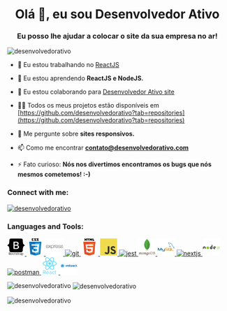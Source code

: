 <h1 align="center">Olá 👋, eu sou Desenvolvedor Ativo</h1>
<h3 align="center">Eu posso lhe ajudar a colocar o site da sua empresa no ar!</h3>

<p align="left"> <img src="https://komarev.com/ghpvc/?username=desenvolvedorativo&label=Profile%20views&color=0e75b6&style=flat" alt="desenvolvedorativo" /> </p>

- 🔭 Eu estou trabalhando no [ReactJS](https://github.com/desenvolvedorativo/react-project)

- 🌱 Eu estou aprendendo **ReactJS e NodeJS.**

- 👯 Eu estou colaborando para [Desenvolvedor Ativo site](https://github.com/desenvolvedorativo/devativo)

- 👨‍💻 Todos os meus projetos estão disponíveis em [https://github.com/desenvolvedorativo?tab=repositories](https://github.com/desenvolvedorativo?tab=repositories)

- 💬 Me pergunte sobre **sites responsivos.**

- 📫 Como me encontrar **contato@desenvolvedorativo.com**

- ⚡ Fato curioso: **Nós nos divertimos encontramos os bugs que nós mesmos cometemos! :-)**

<h3 align="left">Connect with me:</h3>
<p align="left">
<a href="https://instagram.com/desenvolvedorativo" target="blank"><img align="center" src="https://raw.githubusercontent.com/rahuldkjain/github-profile-readme-generator/master/src/images/icons/Social/instagram.svg" alt="desenvolvedorativo" height="30" width="40" /></a>
</p>

<h3 align="left">Languages and Tools:</h3>
<p align="left"> <a href="https://getbootstrap.com" target="_blank" rel="noreferrer"> <img src="https://raw.githubusercontent.com/devicons/devicon/master/icons/bootstrap/bootstrap-plain-wordmark.svg" alt="bootstrap" width="40" height="40"/> </a> <a href="https://www.w3schools.com/css/" target="_blank" rel="noreferrer"> <img src="https://raw.githubusercontent.com/devicons/devicon/master/icons/css3/css3-original-wordmark.svg" alt="css3" width="40" height="40"/> </a> <a href="https://expressjs.com" target="_blank" rel="noreferrer"> <img src="https://raw.githubusercontent.com/devicons/devicon/master/icons/express/express-original-wordmark.svg" alt="express" width="40" height="40"/> </a> <a href="https://git-scm.com/" target="_blank" rel="noreferrer"> <img src="https://www.vectorlogo.zone/logos/git-scm/git-scm-icon.svg" alt="git" width="40" height="40"/> </a> <a href="https://www.w3.org/html/" target="_blank" rel="noreferrer"> <img src="https://raw.githubusercontent.com/devicons/devicon/master/icons/html5/html5-original-wordmark.svg" alt="html5" width="40" height="40"/> </a> <a href="https://developer.mozilla.org/en-US/docs/Web/JavaScript" target="_blank" rel="noreferrer"> <img src="https://raw.githubusercontent.com/devicons/devicon/master/icons/javascript/javascript-original.svg" alt="javascript" width="40" height="40"/> </a> <a href="https://jestjs.io" target="_blank" rel="noreferrer"> <img src="https://www.vectorlogo.zone/logos/jestjsio/jestjsio-icon.svg" alt="jest" width="40" height="40"/> </a> <a href="https://www.mongodb.com/" target="_blank" rel="noreferrer"> <img src="https://raw.githubusercontent.com/devicons/devicon/master/icons/mongodb/mongodb-original-wordmark.svg" alt="mongodb" width="40" height="40"/> </a> <a href="https://www.mysql.com/" target="_blank" rel="noreferrer"> <img src="https://raw.githubusercontent.com/devicons/devicon/master/icons/mysql/mysql-original-wordmark.svg" alt="mysql" width="40" height="40"/> </a> <a href="https://nextjs.org/" target="_blank" rel="noreferrer"> <img src="https://cdn.worldvectorlogo.com/logos/nextjs-2.svg" alt="nextjs" width="40" height="40"/> </a> <a href="https://nodejs.org" target="_blank" rel="noreferrer"> <img src="https://raw.githubusercontent.com/devicons/devicon/master/icons/nodejs/nodejs-original-wordmark.svg" alt="nodejs" width="40" height="40"/> </a> <a href="https://postman.com" target="_blank" rel="noreferrer"> <img src="https://www.vectorlogo.zone/logos/getpostman/getpostman-icon.svg" alt="postman" width="40" height="40"/> </a> <a href="https://reactjs.org/" target="_blank" rel="noreferrer"> <img src="https://raw.githubusercontent.com/devicons/devicon/master/icons/react/react-original-wordmark.svg" alt="react" width="40" height="40"/> </a> <a href="https://webpack.js.org" target="_blank" rel="noreferrer"> <img src="https://raw.githubusercontent.com/devicons/devicon/d00d0969292a6569d45b06d3f350f463a0107b0d/icons/webpack/webpack-original-wordmark.svg" alt="webpack" width="40" height="40"/> </a> </p>

<p><img align="left" src="https://github-readme-stats.vercel.app/api/top-langs?username=desenvolvedorativo&show_icons=true&locale=en&layout=compact" alt="desenvolvedorativo" /></p>

<p>&nbsp;<img align="center" src="https://github-readme-stats.vercel.app/api?username=desenvolvedorativo&show_icons=true&locale=en" alt="desenvolvedorativo" /></p>

<p><img align="center" src="https://github-readme-streak-stats.herokuapp.com/?user=desenvolvedorativo&" alt="desenvolvedorativo" /></p>
